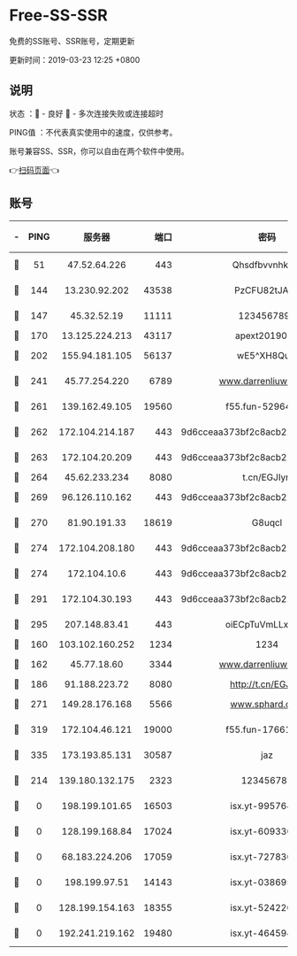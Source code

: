 # Free-SS-SSR

免费的SS账号、SSR账号，定期更新

更新时间：2019-03-23 12:25 +0800

## 说明

状态     ：🙂 - 良好 🙁 - 多次连接失败或连接超时

PING值   ：不代表真实使用中的速度，仅供参考。

账号兼容SS、SSR，你可以自由在两个软件中使用。

👉[扫码页面](https://liesauer.github.io/Free-SS-SSR/)👈

## 账号

|-|PING|服务器|端口|密码|加密方式|区域|
|:----:|:----:|:-----:|-----:|:----:|:----:|:----:|
|🙂|51|47.52.64.226|443|Qhsdfbvvnhkm1|aes-256-cfb|HK|
|🙂|144|13.230.92.202|43538|PzCFU82tJAdZ|aes-256-cfb|JP|
|🙂|147|45.32.52.19|11111|1234567890|aes-256-cfb|JP|
|🙂|170|13.125.224.213|43117|apext2019005|chacha20|KR|
|🙂|202|155.94.181.105|56137|wE5^XH8Quw|aes-256-cfb|US|
|🙂|241|45.77.254.220|6789|www.darrenliuwei.com|aes-256-cfb|SG|
|🙂|261|139.162.49.105|19560|f55.fun-52964087|aes-256-cfb|SG|
|🙂|262|172.104.214.187|443|9d6cceaa373bf2c8acb22e60b6a58be6|aes-256-cfb|US|
|🙂|263|172.104.20.209|443|9d6cceaa373bf2c8acb22e60b6a58be6|aes-256-cfb|US|
|🙂|264|45.62.233.234|8080|t.cn/EGJIyrl|rc4-md5|CA|
|🙂|269|96.126.110.162|443|9d6cceaa373bf2c8acb22e60b6a58be6|aes-256-cfb|US|
|🙂|270|81.90.191.33|18619|G8uqcl|aes-256-cfb|US|
|🙂|274|172.104.208.180|443|9d6cceaa373bf2c8acb22e60b6a58be6|aes-256-cfb|US|
|🙂|274|172.104.10.6|443|9d6cceaa373bf2c8acb22e60b6a58be6|aes-256-cfb|US|
|🙂|291|172.104.30.193|443|9d6cceaa373bf2c8acb22e60b6a58be6|aes-256-cfb|US|
|🙂|295|207.148.83.41|443|oiECpTuVmLLxk4Ts|aes-256-cfb|AU|
|🙂|160|103.102.160.252|1234|1234|rc4-md5|JP|
|🙂|162|45.77.18.60|3344|www.darrenliuwei.com|aes-256-cfb|JP|
|🙂|186|91.188.223.72|8080|http://t.cn/EGJIyrl|rc4-md5|RU|
|🙂|271|149.28.176.168|5566|www.sphard.com|aes-256-cfb|AU|
|🙂|319|172.104.46.121|19000|f55.fun-17661164|aes-256-cfb|SG|
|🙂|335|173.193.85.131|30587|jaz|aes-256-cfb|US|
|🙁|214|139.180.132.175|2323|123456789|aes-256-cfb|SG|
|🙁|0|198.199.101.65|16503|isx.yt-99576462|aes-256-cfb|US|
|🙁|0|128.199.168.84|17024|isx.yt-60933075|aes-256-cfb|SG|
|🙁|0|68.183.224.206|17059|isx.yt-72783071|aes-256-cfb|SG|
|🙁|0|198.199.97.51|14143|isx.yt-03869568|aes-256-cfb|US|
|🙁|0|128.199.154.163|18355|isx.yt-52422048|aes-256-cfb|SG|
|🙁|0|192.241.219.162|19480|isx.yt-46459442|aes-256-cfb|US|
